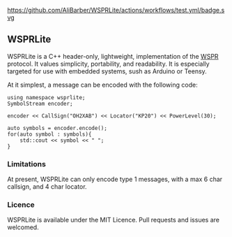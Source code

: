 https://github.com/AliBarber/WSPRLite/actions/workflows/test.yml/badge.svg

## WSPRLite

WSPRLite is a C++ header-only, lightweight, implementation of the [WSPR](http://www.wsprnet.org/drupal/) protocol.
It values simplicity, portability, and readability. It is especially targeted for use with embedded systems, sush as Arduino
or Teensy.

At it simplest, a message can be encoded with the following code:

```
using namespace wsprlite;
SymbolStream encoder;

encoder << CallSign("OH2XAB") << Locator("KP20") << PowerLevel(30);

auto symbols = encoder.encode();
for(auto symbol : symbols){
	std::cout << symbol << " ";
}

```

### Limitations
At present, WSPRLite can only encode type 1 messages, with a max 6 char callsign, and 4 char locator.

### Licence
WSPRLite is available under the MIT Licence. Pull requests and issues are welcomed.